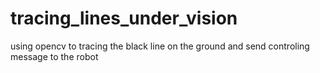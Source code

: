 # tracing_lines_under_vision
using opencv to tracing the black line on the ground and send controling message to the robot
